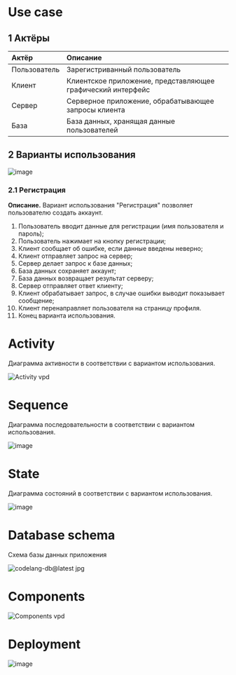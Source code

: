 # Use case

## 1 Актёры 

| Актёр | Описание |
|:--|:--|
| Пользователь | Зарегистриванный пользователь |
| Клиент | Клиентское приложение, представляющее графический интерфейс |
| Сервер | Серверное приложение, обрабатывающее запросы клиента  |
| База | База данных, хранящая данные пользователей  |

## 2 Варианты использования

![image](https://user-images.githubusercontent.com/72657584/203154619-a6318548-462b-4418-9cef-847499a26f0e.png)

### 2.1 Регистрация

 **Описание.** Вариант использования "Регистрация" позволяет пользователю создать аккаунт.
 
1. Пользователь вводит данные для регистрации (имя пользователя и пароль);
2. Пользователь нажимает на кнопку регистрации;
3. Клиент сообщает об ошибке, если данные введены неверно;
4. Клиент отправляет запрос на сервер;
5. Сервер делает запрос к базе данных;
6. База данных сохраняет аккаунт;
7. База данных возвращает результат серверу;
8. Сервер отправляет ответ клиенту;
9. Клиент обрабатывает запрос, в случае ошибки выводит показывает сообщение;
10. Клиент перенаправляет пользователя на страницу профиля.
11. Конец варианта использования.

# Activity

Диаграмма активности в соответствии с вариантом использования.

![Activity vpd](https://user-images.githubusercontent.com/72657584/203234339-e6644c5f-695f-4ff5-9794-1365009f1f4b.jpg)

# Sequence

Диаграмма последовательности в соответствии с вариантом использования.

![image](https://user-images.githubusercontent.com/72657584/203260836-25b50cda-9406-496a-8f60-57264a414c04.png)

# State

Диаграмма состояний в соответствии с вариантом использования.

![image](https://user-images.githubusercontent.com/72657584/203266134-78cffead-e7a6-4ef7-abc1-26ec192d8c78.png)

# Database schema

Схема базы данных приложения

![codelang-db@latest jpg](https://user-images.githubusercontent.com/72657584/203285600-000e07d3-0c2a-4f43-ad27-90b7177c4df2.jpg)

# Components

![Components vpd](https://user-images.githubusercontent.com/72657584/203282181-82f16297-9846-47bd-87a1-b488a974b720.jpg)

# Deployment

![image](https://user-images.githubusercontent.com/72657584/203284566-26377bdf-0d98-4628-a8dc-1d131261ee77.png)


